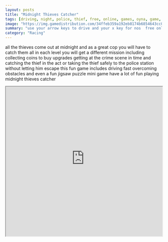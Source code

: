 ```yaml
---
layout: posts
title: "Midnight Thieves Catcher"
tags: [driving, night, police, thief, free, online, games, oyna, game, free, games, play, play, games]
image: "https://img.gamedistribution.com/34ffeb359a192eb8174b6854643cc046.jpg"
summary: "use your arrow keys to drive and your x key for nos  free online games oyna game free games play play games"
category: "Racing"
---
```


all the thieves come out at midnight and as a great cop you will have to catch them all in each level you will get a different mission including collecting coins to buy upgrades getting at the crime scene in time and catching the thief in the act or taking the thief safely to the police station without letting him escape this fun game includes driving fast overcoming obstacles and even a fun jigsaw puzzle mini game have a lot of fun playing midnight thieves catcher

<iframe width="100%" height="480px;" src="https://flash.gamedistribution.com?game=34ffeb359a192eb8174b6854643cc046"></iframe>